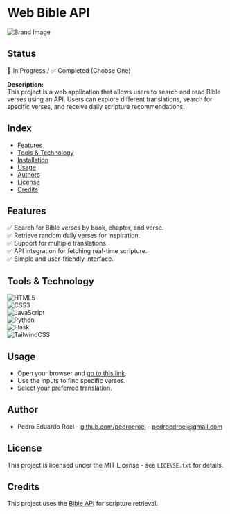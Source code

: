 # Web Bible API

![Brand Image](/img/brand.png)

## Status

🚀 In Progress / ✅ Completed (Choose One)

**Description:**  
This project is a web application that allows users to search and read Bible verses using an API. Users can explore different translations, search for specific verses, and receive daily scripture recommendations.

## Index
* [Features](#features)
* [Tools & Technology](#tools--technology)
* [Installation](#installation)
* [Usage](#usage)
* [Authors](#authors)
* [License](#license)
* [Credits](#credits)

## Features
✅ Search for Bible verses by book, chapter, and verse.  
✅ Retrieve random daily verses for inspiration.  
✅ Support for multiple translations.  
✅ API integration for fetching real-time scripture.  
✅ Simple and user-friendly interface.  

## Tools & Technology

![HTML5](https://img.shields.io/badge/HTML5-E34F26?style=for-the-badge&logo=html5&logoColor=white)  
![CSS3](https://img.shields.io/badge/CSS3-1572B6?style=for-the-badge&logo=css3&logoColor=white)  
![JavaScript](https://img.shields.io/badge/JavaScript-F7DF1E?style=for-the-badge&logo=javascript&logoColor=black)  
![Python](https://img.shields.io/badge/Python-FFD43B?style=for-the-badge&logo=python&logoColor=blue)  
![Flask](https://img.shields.io/badge/Flask-222222?style=for-the-badge&logo=flask&logoColor=white)  
![TailwindCSS](https://img.shields.io/badge/Tailwind_CSS-38B2AC?style=for-the-badge&logo=tailwind-css&logoColor=white)  

## Usage
- Open your browser and [go to this link](https://web-bible.vercel.app).
- Use the inputs to find specific verses.
- Select your preferred translation.

## Author
- Pedro Eduardo Roel - [github.com/pedroeroel](https://github.com/pedroeroel) - pedroedroel@gmail.com

## License

This project is licensed under the MIT License - see `LICENSE.txt` for details.

## Credits
This project uses the [Bible API](https://bible-api.com/) for scripture retrieval.

